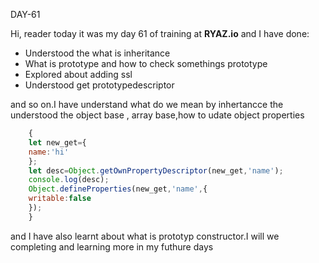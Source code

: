 DAY-61


Hi, reader today it was my day 61 of training at **RYAZ.io** and I have done:


* Understood the what is inheritance
* What is prototype and how to check somethings prototype
* Explored about adding ssl
* Understood get prototypedescriptor

and so on.I have understand what do we mean by inhertancce the understood the object base , array base,how to udate object properties
```javascript
    {
    let new_get={
    name:'hi'
    };
    let desc=Object.getOwnPropertyDescriptor(new_get,'name');
    console.log(desc);
    Object.defineProperties(new_get,'name',{
    writable:false
    });
    } 
```
and I have also learnt about what is prototyp constructor.I will we completing and learning more in my futhure days